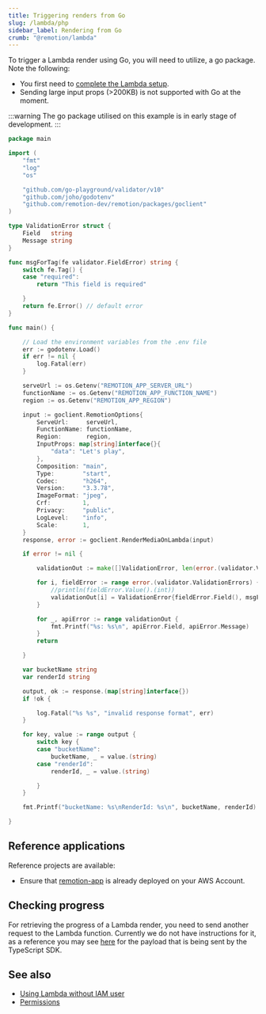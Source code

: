 ```yaml
---
title: Triggering renders from Go
slug: /lambda/php
sidebar_label: Rendering from Go
crumb: "@remotion/lambda"
---
```


To trigger a Lambda render using Go, you will need to utilize, a go package. Note the following:

- You first need to [complete the Lambda setup](/docs/lambda/setup).
- Sending large input props (>200KB) is not supported with Go at the moment.


:::warning
The go package utilised on this example is in early stage of development.
:::

```go title="main.go"
package main

import (
	"fmt"
	"log"
	"os"

	"github.com/go-playground/validator/v10"
	"github.com/joho/godotenv"
	"github.com/remotion-dev/remotion/packages/goclient"
)

type ValidationError struct {
	Field   string
	Message string
}

func msgForTag(fe validator.FieldError) string {
	switch fe.Tag() {
	case "required":
		return "This field is required"

	}
	return fe.Error() // default error
}

func main() {

	// Load the environment variables from the .env file
	err := godotenv.Load()
	if err != nil {
		log.Fatal(err)
	}

	serveUrl := os.Getenv("REMOTION_APP_SERVER_URL")
	functionName := os.Getenv("REMOTION_APP_FUNCTION_NAME")
	region := os.Getenv("REMOTION_APP_REGION")

	input := goclient.RemotionOptions{
		ServeUrl:     serveUrl,
		FunctionName: functionName,
		Region:       region,
		InputProps: map[string]interface{}{
			"data": "Let's play",
		},
		Composition: "main",
		Type:        "start",
		Codec:       "h264",
		Version:     "3.3.78",
		ImageFormat: "jpeg",
		Crf:         1,
		Privacy:     "public",
		LogLevel:    "info",
		Scale:       1,
	}
	response, error := goclient.RenderMediaOnLambda(input)

	if error != nil {

		validationOut := make([]ValidationError, len(error.(validator.ValidationErrors)))

		for i, fieldError := range error.(validator.ValidationErrors) {
			//println(fieldError.Value().(int))
			validationOut[i] = ValidationError{fieldError.Field(), msgForTag(fieldError)}
		}

		for _, apiError := range validationOut {
			fmt.Printf("%s: %s\n", apiError.Field, apiError.Message)
		}
		return

	}

	var bucketName string
	var renderId string

	output, ok := response.(map[string]interface{})
	if !ok {

		log.Fatal("%s %s", "invalid response format", err)
	}

	for key, value := range output {
		switch key {
		case "bucketName":
			bucketName, _ = value.(string)
		case "renderId":
			renderId, _ = value.(string)

		}
	}

	fmt.Printf("bucketName: %s\nRenderId: %s\n", bucketName, renderId)

}

```

## Reference applications

 Reference projects are available:

- Ensure that [remotion-app](https://github.com/alexfernandez803/remotion-serverless/tree/main/remotion-app) is already deployed on your AWS Account.


## Checking progress

For retrieving the progress of a Lambda render, you need to send another request to the Lambda function. Currently we do not have instructions for it, as a reference you may see [here](https://github.com/remotion-dev/remotion/blob/main/packages/lambda/src/api/get-render-progress.ts) for the payload that is being sent by the TypeScript SDK.

## See also

- [Using Lambda without IAM user](/docs/lambda/without-iam)
- [Permissions](/docs/lambda/permissions)
